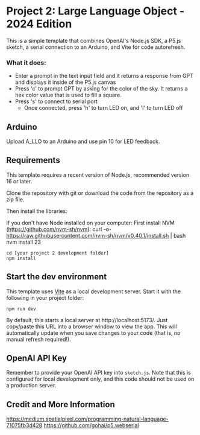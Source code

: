 # Project 2: Large Language Object - 2024 Edition

This is a simple template that combines OpenAI's Node.js SDK, a P5.js sketch, a serial connection to an Arduino, and Vite for code autorefresh.

### What it does:

- Enter a prompt in the text input field and it returns a response from GPT and displays it inside of the P5.js canvas
- Press 'c' to prompt GPT by asking for the color of the sky. It returns a hex color value that is used to fill a square.
- Press 's' to connect to serial port
    - Once connected, press 'h' to turn LED on, and 'l' to turn LED off 

## Arduino

Upload A_LLO to an Arduino and use pin 10 for LED feedback.

## Requirements

This template requires a recent version of Node.js, recommended version 16 or later.

Clone the repository with git or download the code from the repository as a zip file.

Then install the libraries:

If you don't have Node installed on your computer: First install NVM (https://github.com/nvm-sh/nvm):
    curl -o- https://raw.githubusercontent.com/nvm-sh/nvm/v0.40.1/install.sh | bash
    nvm install 23

    cd [your project 2 development folder]
    npm install

## Start the dev environment

This template uses [Vite](https://vitejs.dev/) as a local development server. Start it with the following in your project folder:

    npm run dev

By default, this starts a local server at http://localhost:5173/. Just copy/paste this URL into
a browser window to view the app. This will automatically update when you save changes to your code (that is, no manual refresh required!).

## OpenAI API Key

Remember to provide your OpenAI API key into `sketch.js`. Note that this is configured
for local development only, and this code should not be used on a production server.

## Credit and More Information

https://medium.spatialpixel.com/programming-natural-language-71075fb3d428
https://github.com/gohai/p5.webserial
